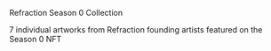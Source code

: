 Refraction Season 0 Collection

7 individual artworks from Refraction founding artists featured on the Season 0 NFT
